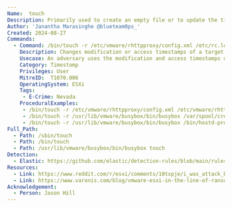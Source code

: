 ```yaml
---
Name:  touch
Description: Primarily used to create an empty file or to update the timestamp (modification and access time) of an existing file without changing its content.
Author: 'Janantha Marasinghe @blueteam0ps_'
Created: 2024-08-27
Commands:
  - Command: /bin/touch -r /etc/vmware/rhttpproxy/config.xml /etc/rc.local.d/local.sh
    Description: Changes modification or access timestamps of a target file based on a reference file.
    Usecase: An adversary uses the modification and access timestamps of a references file and updates the same timestampts of a target file. This is to hinder analysis based on timestamps as the malicious file match the timestamps of a legitimate file.
    Category: Timestomp
    Privileges: User
    MitreID:  T1070.006
    OperatingSystem: ESXi
    Tags:
     - E-Crime: Nevada
    ProceduralExamples:
     - /bin/touch -r /etc/vmware/rhttpproxy/config.xml /etc/vmware/rhttpproxy/endpoints.conf
     - /bin/touch -r /usr/lib/vmware/busybox/bin/busybox /var/spool/cron/crontabs/root
     - /bin/touch -r /usr/lib/vmware/busybox/bin/busybox /bin/hostd-probe.sh
Full_Path:
  - Path: /sbin/touch
  - Path: /bin/touch
  - Path: /usr/lib/vmware/busybox/bin/busybox touch
Detection:
  - Elastic: https://github.com/elastic/detection-rules/blob/main/rules/linux/defense_evasion_esxi_suspicious_timestomp_touch.toml
Resources:
  - Link: https://www.reddit.com/r/esxi/comments/10txpje/i_was_attack_by_esxi_ransomware_and_the_attack/
  - Link: https://www.varonis.com/blog/vmware-esxi-in-the-line-of-ransomware-fire
Acknowledgement:
  - Person: Jason Hill
---
```

